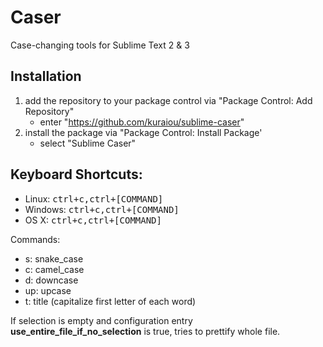 Caser
=====

Case-changing tools for Sublime Text 2 & 3


Installation 
-------------

1. add the repository to your package control via "Package Control: Add Repository"
    * enter "https://github.com/kuraiou/sublime-caser"
2. install the package via "Package Control: Install Package'
    * select "Sublime Caser"

Keyboard Shortcuts:
--------------------------------------------------------------

-   Linux: <kbd>ctrl+c,ctrl+[COMMAND]</kbd>
-   Windows: <kbd>ctrl+c,ctrl+[COMMAND]</kbd>
-   OS X: <kbd>ctrl+c,ctrl+[COMMAND]</kbd>

Commands:

-   s: snake_case
-   c: camel_case
-   d: downcase
-   up: upcase
-   t: title (capitalize first letter of each word)

If selection is empty and configuration entry
**use_entire_file_if_no_selection** is true, tries to prettify whole file.
